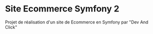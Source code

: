 # Site Ecommerce Symfony 2
<p>Projet de réalisation d'un site de Ecommerce en Symfony par "Dev And Click" </p>


